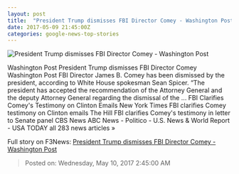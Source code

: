 ```yaml
---
layout: post
title:  "President Trump dismisses FBI Director Comey - Washington Post"
date: 2017-05-09 21:45:00Z
categories: google-news-top-stories
---
```


![President Trump dismisses FBI Director Comey - Washington Post](https://img.washingtonpost.com/rf/image_1484w/2010-2019/WashingtonPost/2017/05/09/National-Security/Images/Congress_FBI_88633-bb0a2.jpg)

Washington Post President Trump dismisses FBI Director Comey Washington Post FBI Director James B. Comey has been dismissed by the president, according to White House spokesman Sean Spicer. “The president has accepted the recommendation of the Attorney General and the deputy Attorney General regarding the dismissal of the ... FBI Clarifies Comey's Testimony on Clinton Emails New York Times FBI clarifies Comey testimony on Clinton emails The Hill FBI clarifies Comey's testimony in letter to Senate panel CBS News ABC News - Politico - U.S. News & World Report - USA TODAY all 283 news articles »


Full story on F3News: [President Trump dismisses FBI Director Comey - Washington Post](http://www.f3nws.com/n/mJnnmE)

> Posted on: Wednesday, May 10, 2017 2:45:00 AM
